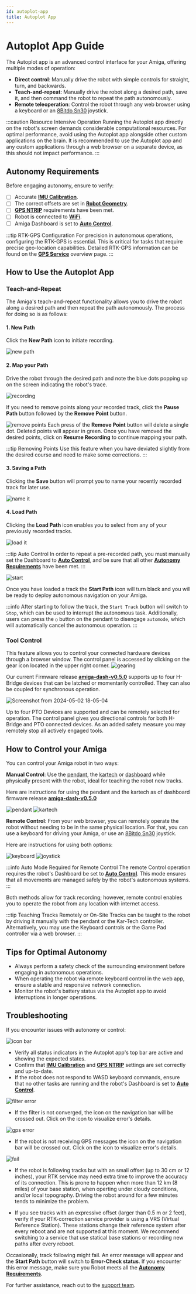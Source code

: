 ```yaml
---
id: autoplot-app
title: Autoplot App
---
```


# Autoplot App Guide

The Autoplot app is an advanced control interface for your Amiga,
offering multiple modes of operation:

- **Direct control**: Manually drive the robot with simple controls for straight, turn, and backwards.
- **Teach-and-repeat**: Manually drive the robot along a desired path, save it, and then command the
robot to repeat the path autonomously.
- **Remote teleoperation**: Control the robot through any web browser using a keyboard or an [8Bitdo
Sn30](https://shop.8bitdo.com/products/8bitdo-sn30-pro-bluetooth-gamepad) joystick.

:::caution Resource Intensive Operation
Running the Autoplot app directly on the robot's screen demands considerable computational resources.
For optimal performance, avoid using the Autoplot app alongside other custom applications on the brain.
It is recommended to use the Autoplot app and
any custom applications through a web browser
on a separate device, as this should not impact performance.
:::

## Autonomy Requirements

Before engaging autonomy, ensure to verify:

- [ ] Accurate [**IMU Calibration**](/docs/apps/launcher/#imu-calibration).
- [ ] The correct offsets are set in [**Robot Geometry**](/docs/apps/launcher/#robot-geometry).
- [ ] [**GPS NTRIP**](/docs/apps/launcher/#gps-ntrip) requirements have been met.
- [ ] Robot is connected to [**WiFi**](/docs/apps/launcher/#wifi).
- [ ] Amiga Dashboard is set to [**Auto Control**](/docs/dashboard/dashboard-user-guide#auto-control).

:::tip RTK-GPS Configuration
For precision in autonomous operations, configuring the RTK-GPS is essential.
This is critical for tasks that require  precise geo-location capabilities.
Detailed RTK-GPS information can be found on the
[**GPS Service**](/docs/concepts/gps_service/) overview page.
:::

## How to Use the Autoplot App

### Teach-and-Repeat

The Amiga's teach-and-repeat functionality allows you to drive the robot along a desired path
and then repeat the path autonomously.
The process for doing so is as follows:

#### 1. New Path

Click the **New Path** icon to initiate recording.

![new path](https://github.com/farm-ng/amiga-dev-kit/assets/133177230/4e338205-6f07-42a7-8131-5ee6522d597b)

#### 2. Map your Path

Drive the robot through the desired path and note the blue dots popping up on the screen indicating
the robot's trace.

![recording](https://github.com/farm-ng/amiga-dev-kit/assets/133177230/65c208c2-0685-48b6-ba51-8124747c5e85)

If you need to remove points along your recorded track, click the **Pause Path** button followed by
the **Remove Point** button.

![remove points](https://github.com/farm-ng/amiga-dev-kit/assets/133177230/22cb8ddf-87c7-4d13-b9d6-6d976b1d120f)
Each press of the **Remove Point** button will delete a single dot. Deleted points will appear in green.
Once you have removed the desired points, click on **Resume Recording** to continue mapping your path.

:::tip Removing Points
Use this feature when you have deviated slightly from the desired course and need to make some corrections.
:::

#### 3. Saving a Path

Clicking the **Save** button will prompt you to name your recently recorded track for later use.

![name it](https://github.com/farm-ng/amiga-dev-kit/assets/133177230/e31b3e77-4b94-4119-a0cc-2efd260c0fff)

#### 4. Load Path

Clicking the **Load Path** icon enables you to
 select from any of your previously recorded tracks.

![load it](https://github.com/farm-ng/amiga-dev-kit/assets/133177230/deb2daaf-37bf-4a51-9537-1ffcda67464c)

:::tip Auto Control
In order to repeat a pre-recorded path, you must manually set the Dashboard to
[**Auto Control**](/docs/dashboard/dashboard-user-guide#auto-control),
and be sure that all other
[**Autonomy Requirements**](/docs/apps/autoplot_app/#autonomy-requirements) have been met.
:::

![start](https://github.com/farm-ng/amiga-dev-kit/assets/133177230/621eb211-1e2d-4553-a202-fb9e8eac962d)

Once you have loaded a track the **Start Path** icon will turn black and you will be ready to deploy
autonomous navigation on your Amiga.

:::info
After starting to follow the track, the `Start Track` button will switch to `Stop`,
which can be used to interrupt the autonomous task.
Additionally, users can press the `○` button on the pendant to disengage `automode`,
which will automatically cancel the autonomous operation.
:::

### Tool Control

This feature allows you to control your connected hardware devices through a browser window.
The control panel is accessed by clicking on the gear icon located in the upper
right corner.
![gearing](https://github.com/farm-ng/amiga-dev-kit/assets/133177230/f09d117f-1026-4036-b2f0-20a557f83c9a)

Our current Firmware release
[**amiga-dash-v0.5.0**](https://github.com/farm-ng/amiga-dev-kit/releases/tag/amiga-dash-v0.5.0) supports
up to four H-Bridge devices that can be latched or momentarily controlled.
They can also be coupled for synchronous operation.

![Screenshot from 2024-05-02 18-05-04](https://github.com/farm-ng/amiga-dev-kit/assets/133177230/ffb45918-ed86-497d-a72b-5892d75053ab)

Up to four PTO Devices are supported and can be remotely selected for operation.
The control panel gives you directional controls for both H-Bridge and PTO connected devices.
As an added safety measure you may remotely stop all actively engaged tools.

## How to Control your Amiga

You can control your Amiga robot in two ways:

**Manual Control**: Use the [pendant](/docs/pendant),
the [kartech](https://kar-tech.com/single-axis-joystick-universal-mega-system.html)
or [dashboard](/docs/dashboard/dashboard-user-guide)
while physically present with the robot,
ideal for teaching the robot new tracks.

Here are instructions for using the pendant
and the kartech as of dashboard firmware
release [**amiga-dash-v0.5.0**](https://github.com/farm-ng/amiga-dev-kit/releases/tag/amiga-dash-v0.5.0)

![pendant](https://github.com/farm-ng/amiga-dev-kit/assets/39603677/4a8fbe60-7780-4f32-b92f-6ce895a706e0)
![kartech](https://github.com/farm-ng/amiga-dev-kit/assets/39603677/99aee18e-e7d2-41c5-888b-6d38365c699e)

**Remote Control**: From your web browser,
you can remotely operate the robot without needing
to be in the same physical location.
For that, you can use a keyboard for
driving your Amiga, or use an
[8Bitdo Sn30](https://shop.8bitdo.com/products/8bitdo-sn30-pro-bluetooth-gamepad) joystick.

Here are instructions for using both options:

![keyboard](https://github.com/farm-ng/amiga-dev-kit/assets/39603677/6d81ee6c-6f9b-4395-ab4b-aaaa01b17565)
![joystick](https://github.com/farm-ng/amiga-dev-kit/assets/39603677/6bf57701-f241-4855-a675-d174084637b4)

:::info Auto Mode Required for Remote Control
The remote Control operation requires the robot's
Dashboard be set to [**Auto Control**](/docs/dashboard/dashboard-user-guide#auto-control).
This mode ensures that all movements are managed safely by the robot's autonomous systems.
:::

Both methods allow for track recording; however, remote control enables you to operate the
robot from any location with internet access.

:::tip Teaching Tracks Remotely or On-Site
Tracks can be taught to the robot by driving it manually with the pendant or the Kar-Tech controller.
Alternatively, you may use the Keyboard controls or the Game Pad controller via a web browser.
:::

## Tips for Optimal Autonomy

- Always perform a safety check of the surrounding environment before engaging in autonomous operations.
- When operating the robot via remote keyboard control in the web app, ensure a stable and
responsive network connection.
- Monitor the robot's battery status via the Autoplot app to avoid interruptions in longer operations.

## Troubleshooting

If you encounter issues with autonomy or control:

![icon bar](https://github.com/farm-ng/amiga-dev-kit/assets/133177230/d69c2611-a3ad-4bb5-9db2-23a77c6a73ec)

- Verify all status indicators in the Autoplot app's top bar are active and showing the expected states.
- Confirm that [**IMU Calibration**](/docs/apps/launcher/#imu-calibration) and
[**GPS NTRIP**](/docs/apps/launcher/#gps-ntrip) settings are set correctly and up-to-date.
- If the robot does not respond to WASD keyboard commands, ensure that no other tasks are running and
the robot's Dashboard is set to [**Auto Control**](/docs/dashboard/dashboard-user-guide#auto-control).

![filter error](https://github.com/farm-ng/amiga-dev-kit/assets/133177230/9e6ab78d-dd52-4d86-9688-53b7ee9bff66)

- If the filter is not converged, the icon on the navigation bar will be crossed out.
Click on the icon to visualize error's details.

![gps error](https://github.com/farm-ng/amiga-dev-kit/assets/133177230/c026d6fb-c86e-43d9-b8ca-928bd2ed5515)

- If the robot is not receiving GPS messages the icon on the navigation bar will be crossed out.
Click on the icon to visualize error's details.

![fail](https://github.com/farm-ng/amiga-dev-kit/assets/133177230/9bd8b212-3286-4bac-9e40-2ec86b9ff11d)

- If the robot is following tracks but with an small offset (up to 30 cm or 12 inches), your RTK service may need extra time to
improve the accuracy of its connection. This is prone to happen when more than 12 km (8 miles) of your base station, when operting under
cloudy conditions, and/or local topography. Driving the robot around for a few minutes tends to minimize the problem.

- If you see tracks with an expressive offset (larger than 0.5 m or 2 feet), verify if your RTK-correction service provider is
using a VRS (Virtual Reference Station). These stations change their reference system after every reboot and are not supported at this moment. We recommend switching to a service that use statical base stations or recording new paths after every reboot.

Occasionally, track following might fail.
An error message will appear and the **Start Path** button will switch to **Error-Check status**.
If you encounter this error message, make sure you Robot meets all the [**Autonomy Requirements**](/docs/apps/autoplot_app/#autonomy-requirements).

For further assistance, reach out to the [support team](mailto:support@farm-ng.com).

